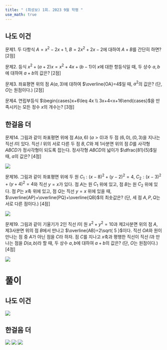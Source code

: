 ```yaml
---
title: " (최성보) 1회. 2023 9월 학평 " 
use_math: true
---
```


## 나도 이건

문제1. 두 다항식 $A=x^2-2x+1$, $B=2x^2+2x-2$에 대하여 $A+B$를 간단히 하면? [2점]


문제2. 등식 $x^2+(a+2)x=x^2+4x+(b-1)$이 $x$에 대한 항등식일 때, 두 상수 $a, b$에 대하여 $a+b$의 값은? [2점]


문제3. 좌표평면 위의 점 $A(a, 3)$에 대하여 $\overline{OA}=4$일 때, $a^2$의 값은? (단, $O$는 원점이다.) [2점]


문제4. 연립부등식 $\begin{cases}x+6\leq 4x \\ 3x+4<x+16\end{cases}$을 만족시키는 모든 정수 $x$의 개수는? [3점]


## 한걸음 더

문제14. 그림과 같이 좌표평면 위에 점 $A(a, 6)\ (a>0)$과 두 점 $(6, 0), (0, 3)$을 지나는 직선 $l$이 있다. 직선 $l$ 위의 서로 다른 두 점 $B, C$와 제 1사분면 위의 점 $D$를 사각형 $ABCD$가 정사각형이 되도록 잡는다. 정사각형 $ABCD$의 넓이가 $\dfrac{81}{5}$일 때, $a$의 값은? [4점]

<img src="2025 assets/Pasted%20image%2020250823151304.png"/>



문제16. 그림과 같이 좌표평면 위에 두 원 $C_{1}:(x-8)^2+(y-2)^2=4$, $C_{2}:(x-3)^2+(y+4)^2=4$와 직선 $y=x$가 있다. 점 $A$는 원 $C_{1}$ 위에 있고, 점 $B$는 원 $C_{2}$ 위에 있다. 점 $P$는 $x$축 위에 있고, 점 $Q$는 직선 $y=x$ 위에 있을 때, $\overline{AP}+\overline{PQ}+\overline{QB}$의 최솟값은? (단, 세 점 $A, P, Q$는 서로 다른 점이다.) [4점]

<img src="2025 assets/Pasted%20image%2020250823212025.png"/>


문제19. 그림과 같이 기울기가 2인 직선 $l$이 원 $x^2+y^2=10$과 제2사분면 위의 점 $A$, 제3사분면 위의 점 $B$에서 만나고 $\overline{AB}=2\sqrt{ 5 }$이다. 직선 $OA$와 원이 만나는 점 중 $A$가 아닌 점을 $C$라 하자. 점 $C$를 지나고 $x$축과 평행한 직선이 직선 $l$과 만나는 점을 $D(a, b)$라 할 때, 두 상수 $a, b$에 대하여 $a+b$의 값은? (단, $O$는 원점이다.) [4점]

<img src="2025 assets/Pasted%20image%2020250823221103.png"/>






# 풀이

## 나도 이건

<img src="2025 assets/Pasted%20image%2020250824232223.png"/>

## 한걸음 더

<img src="2025 assets/Pasted%20image%2020250824232307.png"/>

<img src="2025 assets/Pasted%20image%2020250824232327.png"/>

<img src="2025 assets/Pasted%20image%2020250824232357.png"/>
